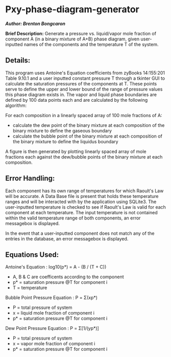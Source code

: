 # Pxy-phase-diagram-generator
***Author: Brenton Bongcaron***

**Brief Description:**
Generate a pressure vs. liquid/vapor mole fraction of component A (in a binary mixture of A+B) phase diagram, given user-inputted names of the components 
and the temperature T of the system.
## **Details:**  
This program uses Antoine's Equation coefficients from zyBooks 14:155:201 Table 9.10.1 and a user inputted constant pressure T through a tkinter GUI
to calculate the saturation pressures of the components at T. These points serve to define the upper and lower bound of the range of pressure values
this phase diagram exists in. The vapor and liquid phase boundaries are defined by 100 data points each and are calculated by the following algorithm:
  
For each composition in a linearly spaced array of 100 mole fractions of A:   
  - calculate the dew point of the binary mixture at each composition of the binary mixture to define the gaseous boundary  
  - calculate the bubble point of the binary mixture at each composition of the binary mixture to define the liquidus boundary  
  
A figure is then generated by plotting linearly spaced array of mole fractions each against the dew/bubble points of the binary mixture at each composition.  
## **Error Handling:**  
Each component has its own range of temperatures for which Raoult's Law will be accurate. A Data Base file is present that holds these temperature ranges
and will be interacted with by the application using SQLite3. The user-inputted temperature is checked to see if Raoult's Law is valid for each component 
at each temperature. The input temperature is not contained within the valid temperature range of both components, an error messagebox is displayed.  
  
In the event that a user-inputted component does not match any of the entries in the database, an error messagebox is displayed.
## **Equations Used:**  
Antoine's Equation : log10(p*) = A - (B / (T + C))  
  - A, B & C are coefficents according to the component  
  - p* = saturation pressure @T for component i  
  - T = temperature  
  
Bubble Point Pressure Equation : P = Σ(xp*)  
  - P = total pressure of system
  - x = liquid mole fraction of component i
  - p* = saturation pressure @T for component i  
    
Dew Point Pressure Equation : P = Σ[1/(yp*)]  
  - P = total pressure of system
  - x = vapor mole fraction of component i
  - p* = saturation pressure @T for component i
  
